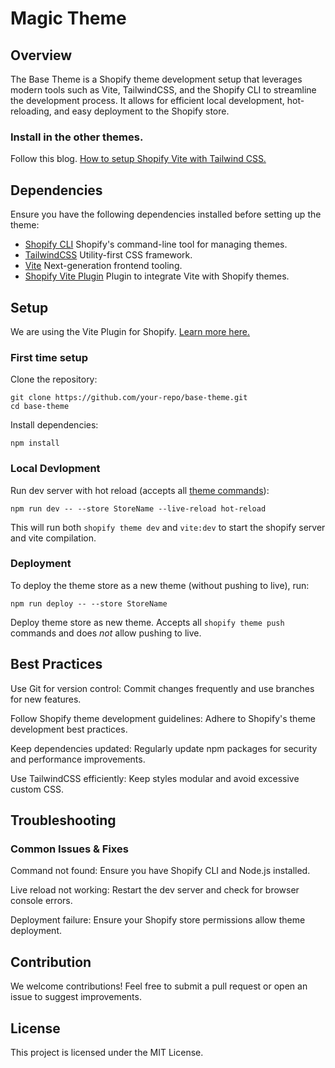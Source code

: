 # Magic Theme

## Overview
The Base Theme is a Shopify theme development setup that leverages modern tools such as Vite, TailwindCSS, and the Shopify CLI to streamline the development process. It allows for efficient local development, hot-reloading, and easy deployment to the Shopify store.

### Install in the other themes.
Follow this blog.
[How to setup Shopify Vite with Tailwind CSS.](https://dev.to/prashant-ardeshana/how-to-setup-shopify-vite-with-tailwind-css-3fga)

## Dependencies
Ensure you have the following dependencies installed before setting up the theme:
- [Shopify CLI](https://shopify.dev/docs/themes/tools/cli) Shopify's command-line tool for managing themes.
- [TailwindCSS](https://tailwindcss.com/) Utility-first CSS framework.
- [Vite](https://vitejs.dev/guide/) Next-generation frontend tooling.
- [Shopify Vite Plugin](https://shopify-vite.barrelny.com/) Plugin to integrate Vite with Shopify themes.

## Setup
We are using the Vite Plugin for Shopify. [Learn more here.](https://shopify-vite.barrelny.com/guide/)

### First time setup

Clone the repository:
```
git clone https://github.com/your-repo/base-theme.git
cd base-theme
```

Install dependencies:
```
npm install
```

### Local Devlopment

Run dev server with hot reload (accepts all [theme commands](https://shopify.dev/docs/api/shopify-cli/theme/theme-push)):
```
npm run dev -- --store StoreName --live-reload hot-reload
```

This will run both `shopify theme dev` and `vite:dev` to start the shopify server and vite compilation.


### Deployment

To deploy the theme store as a new theme (without pushing to live), run:
```
npm run deploy -- --store StoreName 
```
Deploy theme store as new theme. Accepts all `shopify theme push` commands and does _not_ allow pushing to live. 

## Best Practices
Use Git for version control: Commit changes frequently and use branches for new features.

Follow Shopify theme development guidelines: Adhere to Shopify's theme development best practices.

Keep dependencies updated: Regularly update npm packages for security and performance improvements.

Use TailwindCSS efficiently: Keep styles modular and avoid excessive custom CSS.

## Troubleshooting

### Common Issues & Fixes
Command not found: Ensure you have Shopify CLI and Node.js installed.

Live reload not working: Restart the dev server and check for browser console errors.

Deployment failure: Ensure your Shopify store permissions allow theme deployment.

## Contribution
We welcome contributions! Feel free to submit a pull request or open an issue to suggest improvements.


## License
This project is licensed under the MIT License.
